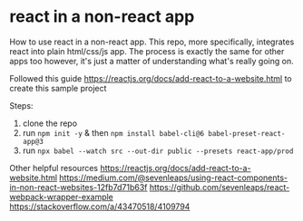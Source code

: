 # react in a non-react app
How to use react in a non-react app. This repo, more specifically, integrates react into plain html/css/js app. The process is exactly the same for other apps too however, it's just a matter of understanding what's really going on.


Followed this guide https://reactjs.org/docs/add-react-to-a-website.html to create this sample project

Steps:
1. clone the repo
2. run `npm init -y` & then `npm install babel-cli@6 babel-preset-react-app@3`
3. run `npx babel --watch src --out-dir public --presets react-app/prod`


Other helpful resources
https://reactjs.org/docs/add-react-to-a-website.html
https://medium.com/@sevenleaps/using-react-components-in-non-react-websites-12fb7d71b63f
https://github.com/sevenleaps/react-webpack-wrapper-example
https://stackoverflow.com/a/43470518/4109794
